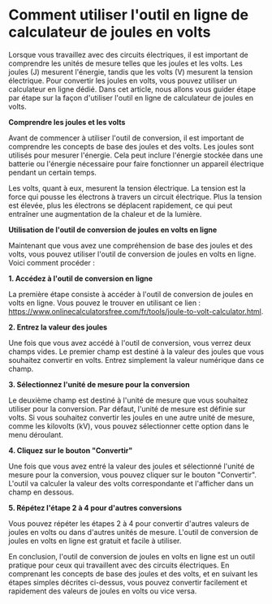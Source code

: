 Comment utiliser l'outil en ligne de calculateur de joules en volts
===================================================================

Lorsque vous travaillez avec des circuits électriques, il est important de comprendre les unités de mesure telles que les joules et les volts. Les joules (J) mesurent l'énergie, tandis que les volts (V) mesurent la tension électrique. Pour convertir les joules en volts, vous pouvez utiliser un calculateur en ligne dédié. Dans cet article, nous allons vous guider étape par étape sur la façon d'utiliser l'outil en ligne de calculateur de joules en volts.

**Comprendre les joules et les volts**

Avant de commencer à utiliser l'outil de conversion, il est important de comprendre les concepts de base des joules et des volts. Les joules sont utilisés pour mesurer l'énergie. Cela peut inclure l'énergie stockée dans une batterie ou l'énergie nécessaire pour faire fonctionner un appareil électrique pendant un certain temps.

Les volts, quant à eux, mesurent la tension électrique. La tension est la force qui pousse les électrons à travers un circuit électrique. Plus la tension est élevée, plus les électrons se déplacent rapidement, ce qui peut entraîner une augmentation de la chaleur et de la lumière.

**Utilisation de l'outil de conversion de joules en volts en ligne**

Maintenant que vous avez une compréhension de base des joules et des volts, vous pouvez utiliser l'outil de conversion de joules en volts en ligne. Voici comment procéder :

**1. Accédez à l'outil de conversion en ligne**

La première étape consiste à accéder à l'outil de conversion de joules en volts en ligne. Vous pouvez le trouver en utilisant ce lien : <https://www.onlinecalculatorsfree.com/fr/tools/joule-to-volt-calculator.html>.

**2. Entrez la valeur des joules**

Une fois que vous avez accédé à l'outil de conversion, vous verrez deux champs vides. Le premier champ est destiné à la valeur des joules que vous souhaitez convertir en volts. Entrez simplement la valeur numérique dans ce champ.

**3. Sélectionnez l'unité de mesure pour la conversion**

Le deuxième champ est destiné à l'unité de mesure que vous souhaitez utiliser pour la conversion. Par défaut, l'unité de mesure est définie sur volts. Si vous souhaitez convertir les joules en une autre unité de mesure, comme les kilovolts (kV), vous pouvez sélectionner cette option dans le menu déroulant.

**4. Cliquez sur le bouton "Convertir"**

Une fois que vous avez entré la valeur des joules et sélectionné l'unité de mesure pour la conversion, vous pouvez cliquer sur le bouton "Convertir". L'outil va calculer la valeur des volts correspondante et l'afficher dans un champ en dessous.

**5. Répétez l'étape 2 à 4 pour d'autres conversions**

Vous pouvez répéter les étapes 2 à 4 pour convertir d'autres valeurs de joules en volts ou dans d'autres unités de mesure. L'outil de conversion de joules en volts en ligne est gratuit et facile à utiliser.

En conclusion, l'outil de conversion de joules en volts en ligne est un outil pratique pour ceux qui travaillent avec des circuits électriques. En comprenant les concepts de base des joules et des volts, et en suivant les étapes simples décrites ci-dessus, vous pouvez convertir facilement et rapidement des valeurs de joules en volts ou vice versa.